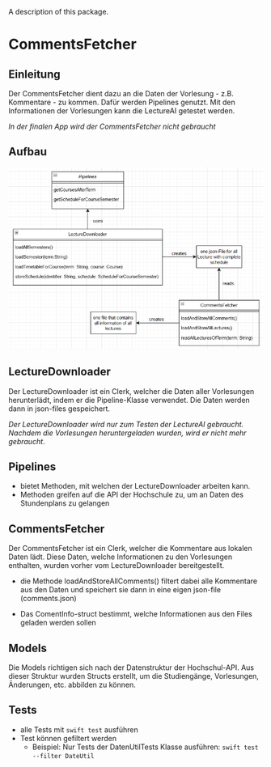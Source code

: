 A description of this package.


# CommentsFetcher

## Einleitung

Der CommentsFetcher dient dazu an die Daten der Vorlesung - z.B. Kommentare - zu kommen. Dafür werden Pipelines genutzt. Mit den Informationen der Vorlesungen kann die LectureAI getestet werden.

*In der finalen App wird der CommentsFetcher nicht gebraucht*

## Aufbau

![CommentsFetcher UML](Docs/Resources/CommentsFetcher.png)

## LectureDownloader

Der LectureDownloader ist ein Clerk, welcher die Daten aller Vorlesungen herunterlädt, indem er die Pipeline-Klasse verwendet. Die Daten werden dann in json-files gespeichert. 

*Der LectureDownloader wird nur zum Testen der LectureAI gebraucht. Nachdem die Vorlesungen heruntergeladen wurden, wird er nicht mehr gebraucht*.

## Pipelines

* bietet Methoden, mit welchen der LectureDownloader arbeiten kann.
* Methoden greifen auf die API der Hochschule zu, um an Daten des Stundenplans zu gelangen

## CommentsFetcher

Der CommentsFetcher ist ein Clerk, welcher die Kommentare aus lokalen Daten lädt. Diese Daten, welche Informationen zu den Vorlesungen enthalten, wurden vorher vom LectureDownloader bereitgestellt.

* die Methode loadAndStoreAllComments() filtert dabei alle Kommentare aus den Daten und speichert sie dann in eine eigen json-file (comments.json)

* Das ComentInfo-struct bestimmt, welche Informationen aus den Files geladen werden sollen 

## Models

Die Models richtigen sich nach der Datenstruktur der Hochschul-API. Aus dieser Struktur wurden Structs erstellt, um die Studiengänge, Vorlesungen, Änderungen, etc. abbilden zu können.

## Tests 

* alle Tests mit `swift test` ausführen
* Test können gefiltert werden
    * Beispiel: Nur Tests der DatenUtilTests Klasse ausführen: `swift test --filter DateUtil`


